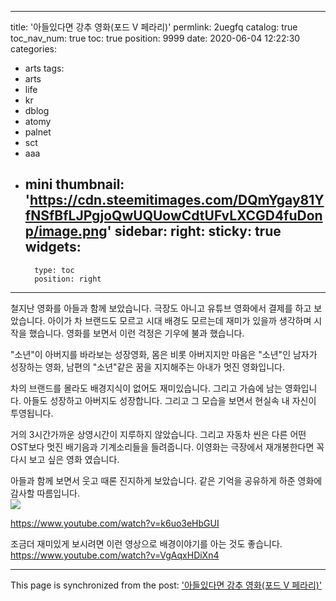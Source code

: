
---
title: '아들있다면 강추 영화(포드 V 페라리)'
permlink: 2uegfq
catalog: true
toc_nav_num: true
toc: true
position: 9999
date: 2020-06-04 12:22:30
categories:
- arts
tags:
- arts
- life
- kr
- dblog
- atomy
- palnet
- sct
- aaa
- mini
thumbnail: 'https://cdn.steemitimages.com/DQmYgay81YfNSfBfLJPgjoQwUQUowCdtUFvLXCGD4fuDonp/image.png'
sidebar:
    right:
        sticky: true
widgets:
    -
        type: toc
        position: right
---


철지난 영화를 아들과 함께 보았습니다. 극장도 아니고 유튜브 영화에서 결제를 하고 보았습니다. 
아이가 차 브랜드도 모르고 시대 배경도 모르는데 재미가 있을까 생각하며 시작을 했습니다.  영화를 보면서 이런 걱정은 기우에 불과 했습니다. 

"소년"이 아버지를 바라보는 성장영화, 몸은 비롯 아버지지만 마음은 "소년"인 남자가 성장하는 영화,  남편의 "소년"같은 꿈을 지지해주는 아내가 멋진 영화입니다. 

차의 브랜드를 몰라도 배경지식이 없어도 재미있습니다. 그리고 가슴에 남는 영화입니다. 아들도 성장하고 아버지도 성장합니다. 그리고 그 모습을 보면서 현실속 내 자신이 투영됩니다. 

거의 3시간가까운 상영시간이 지루하지 않았습니다. 그리고 자동차 씬은 다른 어떤 OST보다 멋진 배기음과 기계소리들을 들려줍니다. 이영화는 극장에서 재개봉한다면 꼭 다시 보고 싶은 영화 였습니다. 

아들과 함께 보면서 웃고 때론 진지하게 보았습니다. 같은 기억을 공유하게 하준 영화에 감사할 따름입니다.  
![](https://cdn.steemitimages.com/DQmYgay81YfNSfBfLJPgjoQwUQUowCdtUFvLXCGD4fuDonp/image.png)

https://www.youtube.com/watch?v=k6uo3eHbGUI

조금더 재미있게 보시려면 이런 영상으로 배경이야기를 아는 것도 좋습니다. 
https://www.youtube.com/watch?v=VgAqxHDiXn4

- - -

This page is synchronized from the post: ['아들있다면 강추 영화(포드 V 페라리)'](https://steemit.com/@kingbit/2uegfq)
